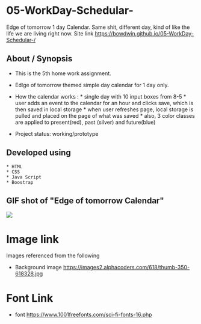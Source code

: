 # 05-WorkDay-Schedular-

Edge of tomorrow 1 day Calendar. Same shit, different day, kind of like the life we are living right now.
Site link https://bowdwin.github.io/05-WorkDay-Schedular-/
## About / Synopsis

* This is the 5th home work assignment.
* Edlge of tomorrow themed simple day calendar for 1 day only.
* How the calendar works :
      * single day with 10 input boxes from 8-5
      * user adds an event to the calendar for an hour and clicks save, which is then saved in local storage
      * when user refreshes page, local storage is pulled and placed on the page of what was saved
      * also, 3 color classes are applied to present(red), past (silver) and future(blue)
      
* Project status: working/prototype

## Developed using
    * HTML
    * CSS
    * Java Script
    * Boostrap
## GIF shot of "Edge of tomorrow Calendar"

![](assets/edge.gif)

# Image link
Images referenced from the following 
* Background image  https://images2.alphacoders.com/618/thumb-350-618328.jpg

# Font Link
* font https://www.1001freefonts.com/sci-fi-fonts-16.php
